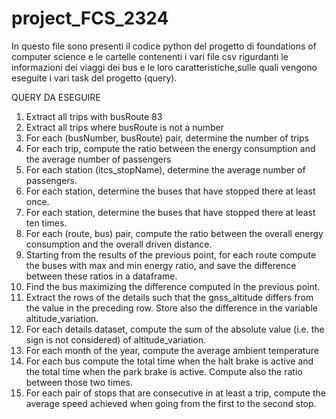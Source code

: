 # project_FCS_2324

In questo file sono presenti il codice python del progetto di foundations of computer science e le cartelle contenenti i vari file csv rigurdanti le informazioni dei viaggi dei bus e le loro caratteristiche,sulle quali vengono eseguite i vari task del progetto (query). 

QUERY DA ESEGUIRE
1. Extract all trips with busRoute 83
2. Extract all trips where busRoute is not a number
3. For each (busNumber, busRoute) pair, determine the number of trips
4. For each trip, compute the ratio between the energy consumption and the average number of passengers
5. For each station (itcs_stopName), determine the average number of passengers.
6. For each station, determine the buses that have stopped there at least once.
7. For each station, determine the buses that have stopped there at least ten times.
9. For each (route, bus) pair, compute the ratio between the overall energy consumption and the overall driven distance.
10. Starting from the results of the previous point, for each route compute the buses with max and min energy ratio, and save the difference between these ratios in a dataframe.
11. Find the bus maximizing the difference computed in the previous point.
12. Extract the rows of the details such that the gnss_altitude differs from the value in the preceding row. Store also the difference in the variable altitude_variation.
13. For each details dataset, compute the sum of the absolute value (i.e. the sign is not considered) of altitude_variation.
14. For each month of the year, compute the average ambient temperature
15. For each bus compute the total time when the halt brake is active and the total time when the park brake is active. Compute also the ratio between those two times.
16. For each pair of stops that are consecutive in at least a trip, compute the average speed achieved when going from the first to the second stop.
